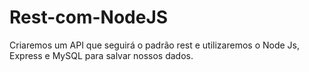# Rest-com-NodeJS
Criaremos um API que seguirá o padrão rest e utilizaremos o Node Js, Express e MySQL para salvar nossos dados.

